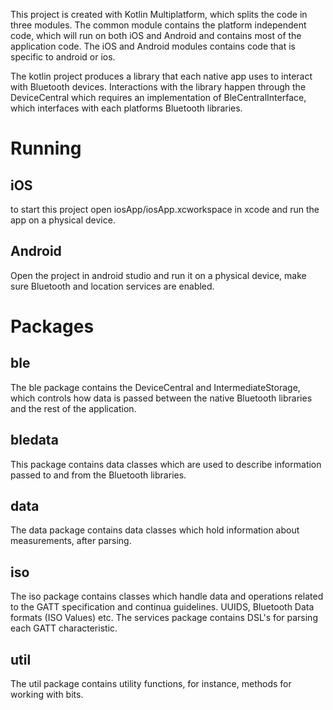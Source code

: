 This project is created with Kotlin Multiplatform, which splits the code in three modules.
The common module contains the platform independent code, which will run on both iOS and Android and contains most of the application code.
The iOS and Android modules contains code that is specific to android or ios.

The kotlin project produces a library that each native app uses to interact with Bluetooth devices.
Interactions with the library happen through the DeviceCentral which requires an implementation of
BleCentralInterface, which interfaces with each platforms Bluetooth libraries.

# Running
## iOS
to start this project open iosApp/iosApp.xcworkspace in xcode and run the app on a physical device.

## Android
Open the project in android studio and run it on a physical device,
make sure Bluetooth and location services are enabled.

# Packages
## ble
The ble package contains the DeviceCentral and IntermediateStorage,
which controls how data is passed between the native Bluetooth libraries and the rest of the application.

## bledata
This package contains data classes which are used to describe information passed to and from the Bluetooth libraries.

## data
The data package contains data classes which hold information about measurements, after parsing.

## iso
The iso package contains classes which handle data and operations related to the GATT specification and continua guidelines.
UUIDS, Bluetooth Data formats (ISO Values) etc. The services package contains DSL's for parsing each GATT characteristic.

## util
The util package contains utility functions, for instance, methods for working with bits.
